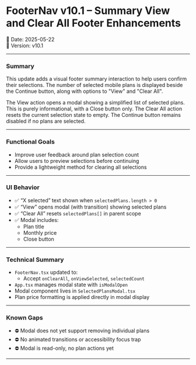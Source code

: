 # FooterNav v10.1 – Summary View and Clear All Footer Enhancements

📅 Date: 2025-05-22  
🔢 Version: v10.1

---

### Summary

This update adds a visual footer summary interaction to help users confirm their selections. The number of selected mobile plans is displayed beside the Continue button, along with options to "View" and "Clear All".

The View action opens a modal showing a simplified list of selected plans. This is purely informational, with a Close button only. The Clear All action resets the current selection state to empty. The Continue button remains disabled if no plans are selected.

---

### Functional Goals

- Improve user feedback around plan selection count
- Allow users to preview selections before continuing
- Provide a lightweight method for clearing all selections

---

### UI Behavior

- ✅ “X selected” text shown when `selectedPlans.length > 0`
- ✅ “View” opens modal (with transition) showing selected plans
- ✅ “Clear All” resets `selectedPlans[]` in parent scope
- ✅ Modal includes:
  - Plan title
  - Monthly price
  - Close button

---

### Technical Summary

- `FooterNav.tsx` updated to:
  - Accept `onClearAll`, `onViewSelected`, `selectedCount`
- `App.tsx` manages modal state with `isModalOpen`
- Modal component lives in `SelectedPlansModal.tsx`
- Plan price formatting is applied directly in modal display

---

### Known Gaps

- ⛔ Modal does not yet support removing individual plans
- ⛔ No animated transitions or accessibility focus trap
- ⛔ Modal is read-only, no plan actions yet

---
